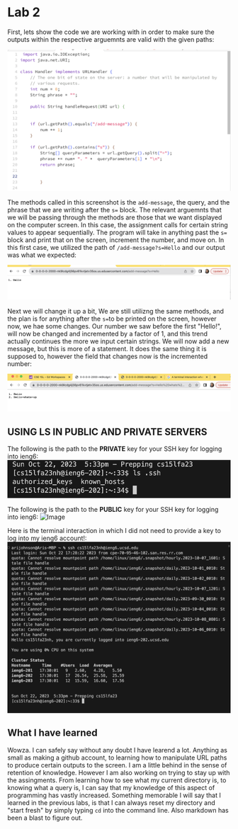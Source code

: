 # Lab 2 #

First, lets show the code we are working with in order to make sure the outputs within the respective arguemnts are valid with the given paths:

![Image](StringServer1CODE.png)



The methods called in this screenshot is the `add-message`, the query, and the phrase that we are writing after the `s=` block. The relevant arguemnts that we will be passing through the methods are those that we want displayed on the computer screen. In this case, the assignment calls for certain string values to appear sequentially. The program will take in anything past the `s=` block and print that on the screen, increment the number, and move on. In this first case, we utilized the path of `/add-message?s=Hello` and our output was what we expected:

![Image](lab2ss1.png)

Next we will change it up a bit, We are still utilizng the same methods, and the plan is for anything after the `s=`to be printed on the screen, however now, we hae some changes. Our number we saw before the first "Hello!", will now be changed and incremented by a factor of 1, and this trend actually continues the more we input certain strings. We will now add a new message, but this is more of a statement. It does the same thing it is supposed to, however the field that changes now is the incremented number: 

![Image](lab2ss2.png)

## USING LS IN PUBLIC AND PRIVATE SERVERS ##

The following is the path to the **PRIVATE** key for your SSH key for logging into ieng6: 
![Image](privatessh.png)

The following is the path to the **PUBLIC** key for your SSH key for logging into ieng6: 
![Image](publicssh.png)

Here is the terminal interaction in which I did not need to provide a key to log into my ieng6 account!: 
![Image](termInteraction.png)

## What I have learned ##
Wowza. I can safely say without any doubt I have learend a lot. Anything as small as making a github account, to learning how to manipulate URL paths to produce certain outputs to the screen. I am a little behind in the sense of retention of knowledge. However I am also working on trying to stay up with the assingments. From learning how to see what my current directory is, to knowing what a query is, I can say that my knowledge of this aspect of programming has vastly increased. Something memorable I will say that I learned in the previous labs, is that I can always reset my directory and "start fresh" by simply typing `cd` into the command line. Also markdown has been a blast to figure out.
